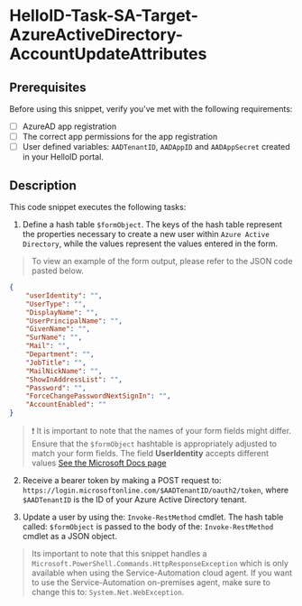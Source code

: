 
# HelloID-Task-SA-Target-AzureActiveDirectory-AccountUpdateAttributes

## Prerequisites

Before using this snippet, verify you've met with the following requirements:

- [ ] AzureAD app registration
- [ ] The correct app permissions for the app registration
- [ ] User defined variables: `AADTenantID`, `AADAppID` and `AADAppSecret` created in your HelloID portal.

## Description

This code snippet executes the following tasks:

1. Define a hash table `$formObject`. The keys of the hash table represent the properties necessary to create a new user within `Azure Active Directory`, while the values represent the values entered in the form.

> To view an example of the form output, please refer to the JSON code pasted below.

```json
{
    "userIdentity": "",
    "UserType": "",
    "DisplayName": "",
    "UserPrincipalName": "",
    "GivenName": "",
    "SurName": "",
    "Mail": "",
    "Department": "",
    "JobTitle": "",
    "MailNickName": "",
    "ShowInAddressList": "",
    "Password": "",
    "ForceChangePasswordNextSignIn": "",
    "AccountEnabled": ""
}
```

> :exclamation: It is important to note that the names of your form fields might differ. Ensure that the `$formObject` hashtable is appropriately adjusted to match your form fields.
> The field **UserIdentity** accepts different values [See the Microsoft Docs page](https://learn.microsoft.com/en-us/powershell/module/activedirectory/move-adobject?view=windowsserver2022-ps#description)

2. Receive a bearer token by making a POST request to: `https://login.microsoftonline.com/$AADTenantID/oauth2/token`, where `$AADTenantID` is the ID of your Azure Active Directory tenant.

3. Update a user by using the: `Invoke-RestMethod` cmdlet. The hash table called: `$formObject` is passed to the body of the: `Invoke-RestMethod` cmdlet as a JSON object.

> Its important to note that this snippet handles a `Microsoft.PowerShell.Commands.HttpResponseException` which is only available when using the Service-Automation cloud agent. If you want to use the Service-Automation on-premises agent, make sure to change this to: `System.Net.WebException`.

